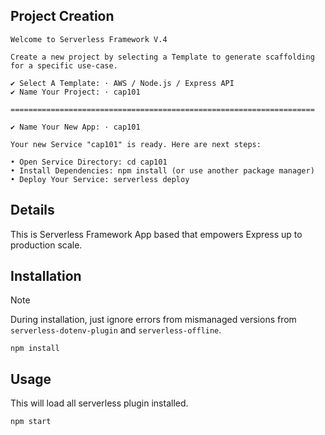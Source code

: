 ## Project Creation

```term
Welcome to Serverless Framework V.4

Create a new project by selecting a Template to generate scaffolding for a specific use-case.

✔ Select A Template: · AWS / Node.js / Express API
✔ Name Your Project: · cap101

====================================================================

✔ Name Your New App: · cap101

Your new Service "cap101" is ready. Here are next steps:

• Open Service Directory: cd cap101
• Install Dependencies: npm install (or use another package manager)
• Deploy Your Service: serverless deploy
```

## Details
This is Serverless Framework App based that empowers Express up to production scale.

## Installation
> [!NOTE]
> During installation, just ignore errors from mismanaged versions from `serverless-dotenv-plugin` and `serverless-offline`.

```term
npm install
```

## Usage
This will load all serverless plugin installed. 

```term
npm start
```
